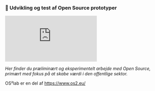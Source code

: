 ### 🧪 Udvikling og test af Open Source prototyper
![🇬🇧 Read in English](https://github.com/OS2lab/.github/edit/main/profile/README_en.md)

*Her finder du præliminært og eksperimentelt arbejde med Open Source, primært med fokus på at skabe værdi i den offentlige sektor.*

OS²lab er en del af https://www.os2.eu/
